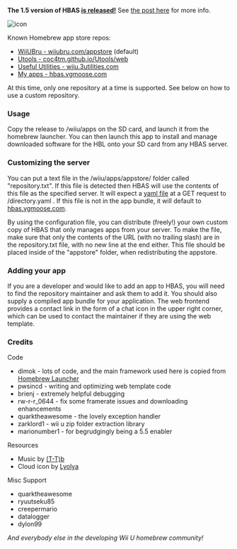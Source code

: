 **The 1.5 version of HBAS [is released!](http://github.com/vgmoose/hbas/releases)** See [the post here](https://gbatemp.net/threads/release-homebrew-app-store-for-wiiu.433275) for more info.

![icon](https://raw.githubusercontent.com/vgmoose/hbas/master/meta/icon.png)

Known Homebrew app store repos:
- [WiiUBru - wiiubru.com/appstore](http://wiiubru.com/appstore) (default)
- [Utools - coc4tm.github.io/Utools/web](http://coc4tm.github.io/Utools/web)
- [Useful Utilities - wiiu.3utilities.com](http://wiiu.3utilities.com/appstore.html)
- [My apps - hbas.vgmoose.com](http://hbas.vgmoose.com)

At this time, only one repository at a time is supported. See below on how to use a custom repository.

### Usage
Copy the release to /wiiu/apps on the SD card, and launch it from the homebrew launcher. You can then launch this app to install and manage downloaded software for the HBL onto your SD card from any HBAS server. 

### Customizing the server
You can put a text file in the /wiiu/apps/appstore/ folder called "repository.txt". If this file is detected then HBAS will use the contents of this file as the specified server. It will expect a [yaml file](https://github.com/vgmoose/hbas/blob/gh-pages/directory.yaml) at a GET request to /directory.yaml . If this file is not in the app bundle, it will default to [hbas.vgmoose.com](http://hbas.vgmoose.com/directory.yaml).

By using the configuration file, you can distribute (freely!) your own custom copy of HBAS that only manages apps from your server. To make the file, make sure that only the contents of the URL (with no trailing slash) are in the repository.txt file, with no new line at the end either. This file should be placed inside of the "appstore" folder, when redistributing the appstore.

### Adding your app
If you are a developer and would like to add an app to HBAS, you will need to find the repository maintainer and ask them to add it. You should also supply a compiled app bundle for your application. The web frontend provides a contact link in the form of a chat icon in the upper right corner, which can be used to contact the maintainer if they are using the web template.

### Credits

Code

- dimok - lots of code, and the main framework used here is copied from [Homebrew Launcher](https://gbatemp.net/threads/homebrew-launcher-for-wiiu.416905/)
- pwsincd - writing and optimizing web template code
- brienj - extremely helpful debugging
- rw-r-r_0644 - fix some framerate issues and  downloading enhancements
- quarktheawesome - the lovely exception handler
- zarklord1 - wii u zip folder extraction library
- marionumber1 - for begrudgingly being a 5.5 enabler

Resources

- Music by [(T-T)b](http://t-tb.bandcamp.com)
- Cloud icon by [Lyolya](http://www.flaticon.com/authors/lyolya)

Misc Support

- quarktheawesome
- ryuutseku85
- creepermario
- datalogger
- dylon99

*And everybody else in the developing Wii U homebrew community!*
